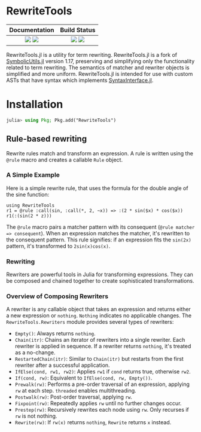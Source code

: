 # RewriteTools

[docs]:https://willow-ahrens.github.io/RewriteTools.jl/stable
[ddocs]:https://willow-ahrens.github.io/RewriteTools.jl/dev
[ci]:https://github.com/willow-ahrens/RewriteTools.jl/actions/workflows/CI.yml?query=branch%3Amain
[cov]:https://codecov.io/gh/willow-ahrens/RewriteTools.jl

[docs_ico]:https://img.shields.io/badge/docs-stable-blue.svg
[ddocs_ico]:https://img.shields.io/badge/docs-dev-blue.svg
[ci_ico]:https://github.com/willow-ahrens/RewriteTools.jl/actions/workflows/CI.yml/badge.svg?branch=main
[cov_ico]:https://codecov.io/gh/willow-ahrens/RewriteTools.jl/branch/main/graph/badge.svg

| **Documentation**                             | **Build Status**                      |
|:---------------------------------------------:|:-------------------------------------:|
| [![][docs_ico]][docs] [![][ddocs_ico]][ddocs] | [![][ci_ico]][ci] [![][cov_ico]][cov] |

RewriteTools.jl is a utility for term rewriting. RewriteTools.jl is a fork of
[SymbolicUtils.jl](https://github.com/JuliaSymbolics/SymbolicUtils.jl) version
1.17, preserving and simplifying only the functionality related to term
rewriting. The semantics of matcher and rewriter objects is simplified and more
uniform.  RewriteTools.jl is intended for use with custom ASTs that have syntax
which implements
[SyntaxInterface.jl](https://github.com/willow-ahrens/SyntaxInterface.jl).

# Installation

```julia
julia> using Pkg; Pkg.add("RewriteTools")
```

## Rule-based rewriting

Rewrite rules match and transform an expression. A rule is written using the `@rule` macro and creates a callable `Rule` object.

### A Simple Example

Here is a simple rewrite rule, that uses the formula for the double angle of the sine function:

```julia:rewrite1
using RewriteTools
r1 = @rule :call(sin, :call(*, 2, ~x)) => :(2 * sin($x) * cos($x))
r1(:(sin(2 * z)))
```

The `@rule` macro pairs a matcher pattern with its consequent (`@rule matcher => consequent`). When an expression matches the matcher, it's rewritten to the consequent pattern. This rule signifies: if an expression fits the `sin(2x)` pattern, it's transformed to `2sin(x)cos(x)`.

### Rewriting

Rewriters are powerful tools in Julia for transforming expressions. They can be composed and chained together to create sophisticated transformations.

### Overview of Composing Rewriters

A rewriter is any callable object that takes an expression and returns either a new expression or `nothing`. `Nothing` indicates no applicable changes. The `RewriteTools.Rewriters` module provides several types of rewriters:

- `Empty()`: Always returns `nothing`.
- `Chain(itr)`: Chains an iterator of rewriters into a single rewriter. Each rewriter is applied in sequence. If a rewriter returns `nothing`, it's treated as a no-change.
- `RestartedChain(itr)`: Similar to `Chain(itr)` but restarts from the first rewriter after a successful application.
- `IfElse(cond, rw1, rw2)`: Applies `rw1` if `cond` returns true, otherwise `rw2`.
- `If(cond, rw)`: Equivalent to `IfElse(cond, rw, Empty())`.
- `Prewalk(rw)`: Performs a pre-order traversal of an expression, applying `rw` at each step. `threaded` enables multithreading.
- `Postwalk(rw)`: Post-order traversal, applying `rw`.
- `Fixpoint(rw)`: Repeatedly applies `rw` until no further changes occur.
- `Prestep(rw)`: Recursively rewrites each node using `rw`. Only recurses if `rw` is not nothing.
- `Rewrite(rw)`: If `rw(x)` returns `nothing`, `Rewrite` returns `x` instead.
